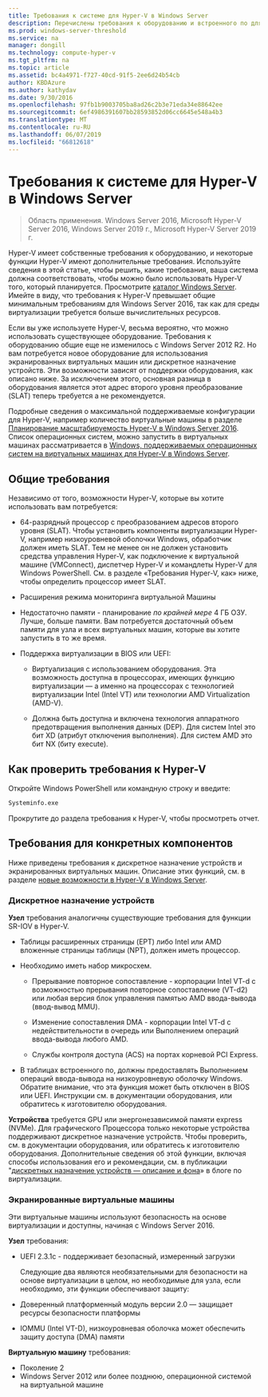 ```yaml
---
title: Требования к системе для Hyper-V в Windows Server
description: Перечислены требования к оборудованию и встроенного по для Hyper-V в Windows Server
ms.prod: windows-server-threshold
ms.service: na
manager: dongill
ms.technology: compute-hyper-v
ms.tgt_pltfrm: na
ms.topic: article
ms.assetid: bc4a4971-f727-40cd-91f5-2ee6d24b54cb
author: KBDAzure
ms.author: kathydav
ms.date: 9/30/2016
ms.openlocfilehash: 97fb1b9003705ba8ad26c2b3e71eda34e88642ee
ms.sourcegitcommit: 6ef4986391607bb28593852d06cc6645e548a4b3
ms.translationtype: MT
ms.contentlocale: ru-RU
ms.lasthandoff: 06/07/2019
ms.locfileid: "66812618"
---
```

# <a name="system-requirements-for-hyper-v-on-windows-server"></a>Требования к системе для Hyper-V в Windows Server

>Область применения. Windows Server 2016, Microsoft Hyper-V Server 2016, Windows Server 2019 г., Microsoft Hyper-V Server 2019 г.

Hyper-V имеет собственные требования к оборудованию, и некоторые функции Hyper-V имеют дополнительные требования. Используйте сведения в этой статье, чтобы решить, какие требования, ваша система должна соответствовать, чтобы можно было использовать Hyper-V того, который планируется. Просмотрите [каталог Windows Server](https://www.windowsservercatalog.com/). Имейте в виду, что требования к Hyper-V превышает общие минимальным требованиям для Windows Server 2016, так как для среды виртуализации требуется больше вычислительных ресурсов.

Если вы уже используете Hyper-V, весьма вероятно, что можно использовать существующее оборудование. Требования к оборудованию общие еще не изменилось с Windows Server 2012 R2.  Но вам потребуется новое оборудование для использования экранированных виртуальных машин или дискретное назначение устройств. Эти возможности зависят от поддержки оборудования, как описано ниже. За исключением этого, основная разница в оборудования является этот адрес второго уровня преобразование (SLAT) теперь требуется а не рекомендуется.

Подробные сведения о максимальной поддерживаемые конфигурации для Hyper-V, например количество виртуальные машины в разделе [Планирование масштабируемость Hyper-V в Windows Server 2016](plan/Plan-for-Hyper-V-scalability-in-Windows-Server-2016.md). Список операционных систем, можно запустить в виртуальных машинах рассматривается в [Windows, поддерживаемых операционных систем на виртуальных машинах для Hyper-V в Windows Server](Supported-Windows-guest-operating-systems-for-Hyper-V-on-Windows.md).

## <a name="general-requirements"></a>Общие требования

Независимо от того, возможности Hyper-V, которые вы хотите использовать вам потребуется:

- 64-разрядный процессор с преобразованием адресов второго уровня (SLAT). Чтобы установить компоненты виртуализации Hyper-V, например низкоуровневой оболочки Windows, обработчик должен иметь SLAT. Тем не менее он не должен установить средства управления Hyper-V, как подключение к виртуальной машине (VMConnect), диспетчер Hyper-V и командлеты Hyper-V для Windows PowerShell. См. в разделе «Требования Hyper-V, как» ниже, чтобы определить процессор имеет SLAT.

- Расширения режима мониторинга виртуальной Машины

- Недостаточно памяти - планирование *по крайней мере* 4 ГБ ОЗУ. Лучше, больше памяти. Вам потребуется достаточный объем памяти для узла и всех виртуальных машин, которые вы хотите запустить в то же время.

- Поддержка виртуализации в BIOS или UEFI:

  - Виртуализация с использованием оборудования. Эта возможность доступна в процессорах, имеющих функцию виртуализации — а именно на процессорах с технологией виртуализации Intel (Intel VT) или технологии AMD Virtualization (AMD-V).

  - Должна быть доступна и включена технология аппаратного предотвращения выполнения данных (DEP). Для систем Intel это бит XD (атрибут отключения выполнения). Для систем AMD это бит NX (биту execute).

## <a name="how-to-check-for-hyper-v-requirements"></a>Как проверить требования к Hyper-V

Откройте Windows PowerShell или командную строку и введите:

```cmd
Systeminfo.exe
```

Прокрутите до раздела требования к Hyper-V, чтобы просмотреть отчет.

## <a name="requirements-for-specific-features"></a>Требования для конкретных компонентов

Ниже приведены требования к дискретное назначение устройств и экранированных виртуальных машин. Описание этих функций, см. в разделе [новые возможности в Hyper-V в Windows Server](What-s-new-in-Hyper-V-on-Windows.md).

### <a name="discrete-device-assignment"></a>Дискретное назначение устройств

**Узел** требования аналогичны существующие требования для функции SR-IOV в Hyper-V.

- Таблицы расширенных страницы (EPT) либо Intel или AMD вложенные страницы таблицы (NPT), должен иметь процессор.

- Необходимо иметь набор микросхем.

  - Прерывание повторное сопоставление - корпорации Intel VT-d с возможностью прерывания повторное сопоставление (VT-d2) или любая версия блок управления памятью AMD ввода-вывода (ввод-вывод MMU).

  - Изменение сопоставления DMA - корпорации Intel VT-d с недействительности в очередь или Выполнением операций ввода-вывода любого AMD.

  - Службы контроля доступа (ACS) на портах корневой PCI Express.

- В таблицах встроенного по, должны предоставлять Выполнением операций ввода-вывода на низкоуровневую оболочку Windows. Обратите внимание, что эта функция может быть отключен в BIOS или UEFI. Инструкции см. в документации оборудования, или обратитесь к изготовителю оборудования.

**Устройства** требуется GPU или энергонезависимой памяти express (NVMe). Для графического Процессора только некоторые устройства поддерживают дискретное назначение устройств. Чтобы проверить, см. в документации оборудования, или обратитесь к изготовителю оборудования. Дополнительные сведения об этой функции, включая способы использования его и рекомендации, см. в публикации "[дискретных назначение устройств — описание и фона](https://blogs.technet.com/b/virtualization/archive/2015/11/19/discrete-device-assignment.aspx)» в блоге по виртуализации.

### <a name="shielded-virtual-machines"></a>Экранированные виртуальные машины

Эти виртуальные машины используют безопасность на основе виртуализации и доступны, начиная с Windows Server 2016.

**Узел** требования:

- UEFI 2.3.1c - поддерживает безопасный, измеренный загрузки

  Следующие два являются необязательными для безопасности на основе виртуализации в целом, но необходимые для узла, если необходимо, эти функции обеспечивают защиту:

- Доверенный платформенный модуль версии 2.0 — защищает ресурсы безопасности платформы
- IOMMU (Intel VT-D), низкоуровневая оболочка может обеспечить защиту доступа (DMA) памяти

**Виртуальную машину** требования:

- Поколение 2
- Windows Server 2012 или более позднюю, операционной системой на виртуальной машине

